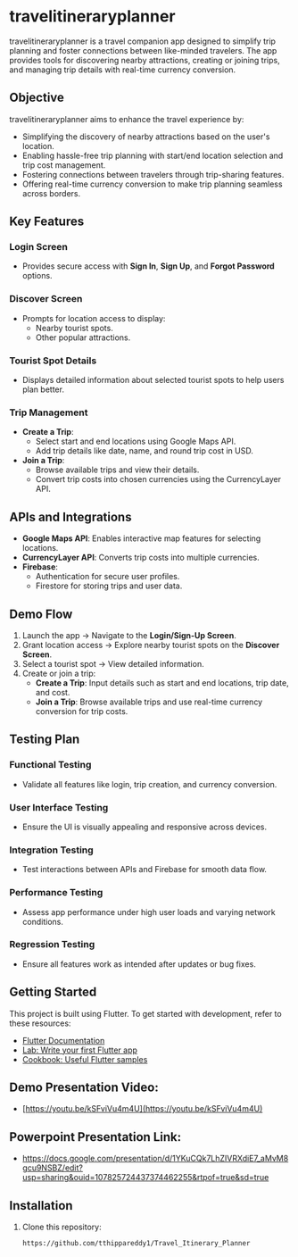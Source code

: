 # travelitineraryplanner

travelitineraryplanner is a travel companion app designed to simplify trip planning and foster connections between like-minded travelers. The app provides tools for discovering nearby attractions, creating or joining trips, and managing trip details with real-time currency conversion.

## Objective

travelitineraryplanner aims to enhance the travel experience by:
- Simplifying the discovery of nearby attractions based on the user's location.
- Enabling hassle-free trip planning with start/end location selection and trip cost management.
- Fostering connections between travelers through trip-sharing features.
- Offering real-time currency conversion to make trip planning seamless across borders.

## Key Features

### Login Screen
- Provides secure access with **Sign In**, **Sign Up**, and **Forgot Password** options.

### Discover Screen
- Prompts for location access to display:
  - Nearby tourist spots.
  - Other popular attractions.

### Tourist Spot Details
- Displays detailed information about selected tourist spots to help users plan better.

### Trip Management
- **Create a Trip**:
  - Select start and end locations using Google Maps API.
  - Add trip details like date, name, and round trip cost in USD.
- **Join a Trip**:
  - Browse available trips and view their details.
  - Convert trip costs into chosen currencies using the CurrencyLayer API.

## APIs and Integrations

- **Google Maps API**: Enables interactive map features for selecting locations.
- **CurrencyLayer API**: Converts trip costs into multiple currencies.
- **Firebase**:
  - Authentication for secure user profiles.
  - Firestore for storing trips and user data.

## Demo Flow

1. Launch the app → Navigate to the **Login/Sign-Up Screen**.
2. Grant location access → Explore nearby tourist spots on the **Discover Screen**.
3. Select a tourist spot → View detailed information.
4. Create or join a trip:
   - **Create a Trip**: Input details such as start and end locations, trip date, and cost.
   - **Join a Trip**: Browse available trips and use real-time currency conversion for trip costs.

## Testing Plan

### Functional Testing
- Validate all features like login, trip creation, and currency conversion.

### User Interface Testing
- Ensure the UI is visually appealing and responsive across devices.

### Integration Testing
- Test interactions between APIs and Firebase for smooth data flow.

### Performance Testing
- Assess app performance under high user loads and varying network conditions.

### Regression Testing
- Ensure all features work as intended after updates or bug fixes.

## Getting Started

This project is built using Flutter. To get started with development, refer to these resources:
- [Flutter Documentation](https://docs.flutter.dev/)
- [Lab: Write your first Flutter app](https://docs.flutter.dev/get-started/codelab)
- [Cookbook: Useful Flutter samples](https://docs.flutter.dev/cookbook)

## Demo Presentation Video:
- [https://youtu.be/kSFviVu4m4U](https://youtu.be/kSFviVu4m4U)

## Powerpoint Presentation Link:
- https://docs.google.com/presentation/d/1YKuCQk7LhZIVRXdiE7_aMvM8gcu9NSBZ/edit?usp=sharing&ouid=107825724437374462255&rtpof=true&sd=true

## Installation

1. Clone this repository:
   ```bash
   https://github.com/tthippareddy1/Travel_Itinerary_Planner
